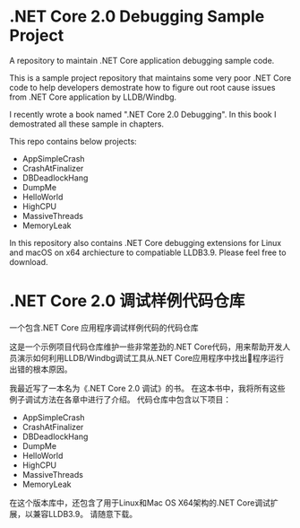 # .NET Core 2.0 Debugging Sample Project
A repository to maintain .NET Core application debugging sample code.

This is a sample project repository that maintains some very poor .NET Core code to help developers demostrate how to figure out root cause issues from .NET Core application by LLDB/Windbg.

I recently wrote a book named ".NET Core 2.0 Debugging". In this book I demostrated all these sample in chapters.

This repo contains below projects:

+ AppSimpleCrash
+ CrashAtFinalizer
+ DBDeadlockHang
+ DumpMe
+ HelloWorld
+ HighCPU
+ MassiveThreads
+ MemoryLeak

In this repository also contains .NET Core debugging extensions for Linux and macOS on x64 archiecture to compatiable LLDB3.9. Please feel free to download.

# .NET Core 2.0 调试样例代码仓库
一个包含.NET Core 应用程序调试样例代码的代码仓库

这是一个示例项目代码仓库维护一些非常差劲的.NET Core代码，用来帮助开发人员演示如何利用LLDB/Windbg调试工具从.NET Core应用程序中找出程序运行出错的根本原因。

我最近写了一本名为《.NET Core 2.0 调试》的书。 在这本书中，我将所有这些例子调试方法在各章中进行了介绍。
代码仓库中包含以下项目：

+ AppSimpleCrash
+ CrashAtFinalizer
+ DBDeadlockHang
+ DumpMe
+ HelloWorld
+ HighCPU
+ MassiveThreads
+ MemoryLeak

在这个版本库中，还包含了用于Linux和Mac OS X64架构的.NET Core调试扩展，以兼容LLDB3.9。 请随意下载。